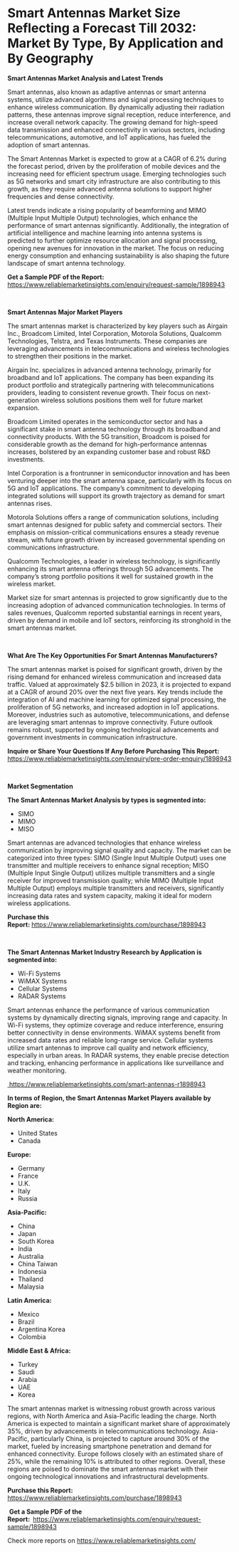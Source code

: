 <p><h1>Smart Antennas Market Size Reflecting a Forecast Till 2032: Market By Type, By Application and By Geography</h1></p><p><strong>Smart Antennas Market Analysis and Latest Trends</strong></p>
<p><p>Smart antennas, also known as adaptive antennas or smart antenna systems, utilize advanced algorithms and signal processing techniques to enhance wireless communication. By dynamically adjusting their radiation patterns, these antennas improve signal reception, reduce interference, and increase overall network capacity. The growing demand for high-speed data transmission and enhanced connectivity in various sectors, including telecommunications, automotive, and IoT applications, has fueled the adoption of smart antennas.</p><p>The Smart Antennas Market is expected to grow at a CAGR of 6.2% during the forecast period, driven by the proliferation of mobile devices and the increasing need for efficient spectrum usage. Emerging technologies such as 5G networks and smart city infrastructure are also contributing to this growth, as they require advanced antenna solutions to support higher frequencies and dense connectivity. </p><p>Latest trends indicate a rising popularity of beamforming and MIMO (Multiple Input Multiple Output) technologies, which enhance the performance of smart antennas significantly. Additionally, the integration of artificial intelligence and machine learning into antenna systems is predicted to further optimize resource allocation and signal processing, opening new avenues for innovation in the market. The focus on reducing energy consumption and enhancing sustainability is also shaping the future landscape of smart antenna technology.</p></p>
<p><strong>Get a Sample PDF of the Report:&nbsp;</strong> <a href="https://www.reliablemarketinsights.com/enquiry/request-sample/1898943?utm_campaign=2345&utm_medium=2&utm_source=Github&utm_content=ia&utm_term=12022025&utm_id=smart-antennas">https://www.reliablemarketinsights.com/enquiry/request-sample/1898943</a></p>
<p>&nbsp;</p>
<p><strong>Smart Antennas Major Market Players</strong></p>
<p><p>The smart antennas market is characterized by key players such as Airgain Inc., Broadcom Limited, Intel Corporation, Motorola Solutions, Qualcomm Technologies, Telstra, and Texas Instruments. These companies are leveraging advancements in telecommunications and wireless technologies to strengthen their positions in the market.</p><p>Airgain Inc. specializes in advanced antenna technology, primarily for broadband and IoT applications. The company has been expanding its product portfolio and strategically partnering with telecommunications providers, leading to consistent revenue growth. Their focus on next-generation wireless solutions positions them well for future market expansion.</p><p>Broadcom Limited operates in the semiconductor sector and has a significant stake in smart antenna technology through its broadband and connectivity products. With the 5G transition, Broadcom is poised for considerable growth as the demand for high-performance antennas increases, bolstered by an expanding customer base and robust R&D investments.</p><p>Intel Corporation is a frontrunner in semiconductor innovation and has been venturing deeper into the smart antenna space, particularly with its focus on 5G and IoT applications. The company’s commitment to developing integrated solutions will support its growth trajectory as demand for smart antennas rises.</p><p>Motorola Solutions offers a range of communication solutions, including smart antennas designed for public safety and commercial sectors. Their emphasis on mission-critical communications ensures a steady revenue stream, with future growth driven by increased governmental spending on communications infrastructure.</p><p>Qualcomm Technologies, a leader in wireless technology, is significantly enhancing its smart antenna offerings through 5G advancements. The company’s strong portfolio positions it well for sustained growth in the wireless market.</p><p>Market size for smart antennas is projected to grow significantly due to the increasing adoption of advanced communication technologies. In terms of sales revenues, Qualcomm reported substantial earnings in recent years, driven by demand in mobile and IoT sectors, reinforcing its stronghold in the smart antennas market.</p></p>
<p>&nbsp;</p>
<p><strong>What Are The Key Opportunities For Smart Antennas Manufacturers?</strong></p>
<p><p>The smart antennas market is poised for significant growth, driven by the rising demand for enhanced wireless communication and increased data traffic. Valued at approximately $2.5 billion in 2023, it is projected to expand at a CAGR of around 20% over the next five years. Key trends include the integration of AI and machine learning for optimized signal processing, the proliferation of 5G networks, and increased adoption in IoT applications. Moreover, industries such as automotive, telecommunications, and defense are leveraging smart antennas to improve connectivity. Future outlook remains robust, supported by ongoing technological advancements and government investments in communication infrastructure.</p></p>
<p><strong>Inquire or Share Your Questions If Any Before Purchasing This Report:</strong> <a href="https://www.reliablemarketinsights.com/enquiry/pre-order-enquiry/1898943?utm_campaign=2345&utm_medium=2&utm_source=Github&utm_content=ia&utm_term=12022025&utm_id=smart-antennas">https://www.reliablemarketinsights.com/enquiry/pre-order-enquiry/1898943</a></p>
<p>&nbsp;</p>
<p><strong>Market Segmentation</strong></p>
<p><strong>The Smart Antennas Market Analysis by types is segmented into:</strong></p>
<p><ul><li>SIMO</li><li>MIMO</li><li>MISO</li></ul></p>
<p><p>Smart antennas are advanced technologies that enhance wireless communication by improving signal quality and capacity. The market can be categorized into three types: SIMO (Single Input Multiple Output) uses one transmitter and multiple receivers to enhance signal reception; MISO (Multiple Input Single Output) utilizes multiple transmitters and a single receiver for improved transmission quality; while MIMO (Multiple Input Multiple Output) employs multiple transmitters and receivers, significantly increasing data rates and system capacity, making it ideal for modern wireless applications.</p></p>
<p><strong>Purchase this Report:&nbsp;</strong><a href="https://www.reliablemarketinsights.com/purchase/1898943?utm_campaign=2345&utm_medium=2&utm_source=Github&utm_content=ia&utm_term=12022025&utm_id=smart-antennas">https://www.reliablemarketinsights.com/purchase/1898943</a></p>
<p>&nbsp;</p>
<p><strong>The Smart Antennas Market Industry Research by Application is segmented into:</strong></p>
<p><ul><li>Wi-Fi Systems</li><li>WiMAX Systems</li><li>Cellular Systems</li><li>RADAR Systems</li></ul></p>
<p><p>Smart antennas enhance the performance of various communication systems by dynamically directing signals, improving range and capacity. In Wi-Fi systems, they optimize coverage and reduce interference, ensuring better connectivity in dense environments. WiMAX systems benefit from increased data rates and reliable long-range service. Cellular systems utilize smart antennas to improve call quality and network efficiency, especially in urban areas. In RADAR systems, they enable precise detection and tracking, enhancing performance in applications like surveillance and weather monitoring.</p></p>
<p><a href="https://www.reliablemarketinsights.com/smart-antennas-r1898943?utm_campaign=2345&utm_medium=2&utm_source=Github&utm_content=ia&utm_term=12022025&utm_id=smart-antennas">&nbsp;https://www.reliablemarketinsights.com/smart-antennas-r1898943</a></p>
<p><strong>In terms of Region, the Smart Antennas Market Players available by Region are:</strong></p>
<p>
    <p> <strong> North America: </strong>
        <ul>
            <li>United States</li>
            <li>Canada</li>
        </ul>
        </p> 
    <p> <strong> Europe: </strong>
        <ul>
            <li>Germany</li>
            <li>France</li>
            <li>U.K.</li>
            <li>Italy</li>
            <li>Russia</li>
        </ul>
        </p> 
    <p> <strong> Asia-Pacific: </strong>
        <ul>
            <li>China</li>
            <li>Japan</li>
            <li>South Korea</li>
            <li>India</li>
            <li>Australia</li>
            <li>China Taiwan</li>
            <li>Indonesia</li>
            <li>Thailand</li>
            <li>Malaysia</li>
        </ul>
        </p> 
    <p> <strong> Latin America: </strong>
        <ul>
            <li>Mexico</li>
            <li>Brazil</li>
            <li>Argentina Korea</li>
            <li>Colombia</li>
        </ul>
        </p> 
    <p> <strong> Middle East & Africa: </strong>
        <ul>
            <li>Turkey</li>
            <li>Saudi</li>
            <li>Arabia</li>
            <li>UAE</li>
            <li>Korea</li>
        </ul>
    </p>
    </p>
<p><p>The smart antennas market is witnessing robust growth across various regions, with North America and Asia-Pacific leading the charge. North America is expected to maintain a significant market share of approximately 35%, driven by advancements in telecommunications technology. Asia-Pacific, particularly China, is projected to capture around 30% of the market, fueled by increasing smartphone penetration and demand for enhanced connectivity. Europe follows closely with an estimated share of 25%, while the remaining 10% is attributed to other regions. Overall, these regions are poised to dominate the smart antennas market with their ongoing technological innovations and infrastructural developments.</p></p>
<p><strong>Purchase this Report: </strong><a href="https://www.reliablemarketinsights.com/purchase/1898943?utm_campaign=2345&utm_medium=2&utm_source=Github&utm_content=ia&utm_term=12022025&utm_id=smart-antennas">https://www.reliablemarketinsights.com/purchase/1898943</a></p>
<p>&nbsp;<strong>Get a Sample PDF of the Report:&nbsp;&nbsp;</strong><a href="https://www.reliablemarketinsights.com/enquiry/request-sample/1898943?utm_campaign=2345&utm_medium=2&utm_source=Github&utm_content=ia&utm_term=12022025&utm_id=smart-antennas">https://www.reliablemarketinsights.com/enquiry/request-sample/1898943</a></p>
<p><strong></strong></p>
<p>Check more reports on <a href="https://www.reliablemarketinsights.com/?utm_campaign=2345&utm_medium=2&utm_source=Github&utm_content=ia&utm_term=12022025&utm_id=smart-antennas">https://www.reliablemarketinsights.com/</a></p>